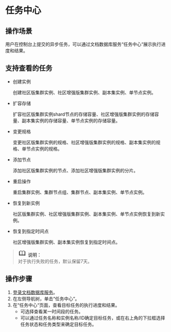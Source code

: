 # 任务中心<a name="dds_03_0040"></a>

## 操作场景<a name="section36712096194014"></a>

用户在控制台上提交的异步任务，可以通过文档数据库服务“任务中心“展示执行进度和结果。

## 支持查看的任务<a name="section644411347412"></a>

-   创建实例

    创建社区版集群实例、社区增强版集群实例、副本集实例、单节点实例。

-   扩容存储

    扩容社区版集群实例shard节点的存储容量、社区增强版集群实例的存储容量、副本集实例的存储容量、单节点实例的存储容量。

-   变更规格

    变更社区版集群实例的规格、社区增强版集群实例的规格、副本集实例的规格、单节点实例的规格。

-   添加节点

    添加社区版集群实例的节点、添加社区增强版集群实例的分片。

-   重启操作

    重启集群实例、集群节点组、集群节点、副本集实例、单节点实例。

-   恢复到新实例

    社区版集群实例、社区增强版集群实例、副本集实例、单节点实例恢复到新实例。

-   恢复到指定时间点

    社区增强版集群实例、副本集实例恢复到指定时间点。


>![](public_sys-resources/icon-note.gif) **说明：**   
>对于执行失败的任务，默认保留7天。  

## 操作步骤<a name="section9895111144916"></a>

1.  [登录文档数据库服务](https://support.huaweicloud.com/qs-dds/dds_02_0043.html)。
2.  在左侧导航树，单击“任务中心“。
3.  在“任务中心“页面，查看目标任务的执行进度和结果。
    -   可选择查看某一时间段的任务。
    -   可以通过任务名称和实例名称/ID确定目标任务，或在右上角的下拉框选择任务状态和任务类型来确定目标任务。


